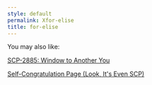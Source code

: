 ```yaml
---
style: default
permalink: Xfor-elise
title: for-elise
---
```

You may also like:

[SCP-2885: Window to Another You](http://scp-wiki.net/scp-2885)

[Self-Congratulation Page (Look, It's Even SCP)](http://scp-wiki.net/aiden-eldritch)
